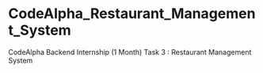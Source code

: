 # CodeAlpha_Restaurant_Management_System

CodeAlpha Backend Internship (1 Month)
Task 3 : Restaurant Management System
